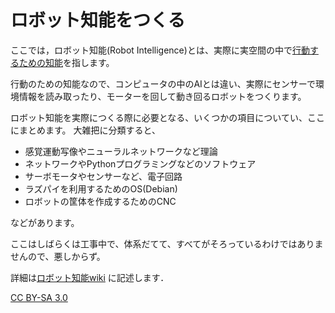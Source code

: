 # ロボット知能をつくる
ここでは，ロボット知能(Robot Intelligence)とは、実際に実空間の中で[行動するための知能](https://github.com/HondaLab/Robot-Intelligence/wiki/%E8%A1%8C%E5%8B%95%E3%81%AE%E3%81%9F%E3%82%81%E3%81%AE%E7%9F%A5%E8%83%BD)を指します。

行動のための知能なので、コンピュータの中のAIとは違い、実際にセンサーで環境情報を読み取ったり、モーターを回して動き回るロボットをつくります。

ロボット知能を実際につくる際に必要となる、いくつかの項目についてい、ここにまとめます。
大雑把に分類すると、
  * 感覚運動写像やニューラルネットワークなど理論
  * ネットワークやPythonプログラミングなどのソフトウェア
  * サーボモータやセンサーなど、電子回路
  * ラズパイを利用するためのOS(Debian)
  * ロボットの筐体を作成するためのCNC

などがあります。

ここはしばらくは工事中で、体系だてて、すべてがそろっているわけではありませんので、悪しからず。

詳細は[ロボット知能wiki](https://github.com/HondaLab/textbook/wiki)
に記述します．


[CC BY-SA 3.0](https://creativecommons.org/licenses/by-sa/3.0/deed.ja)
